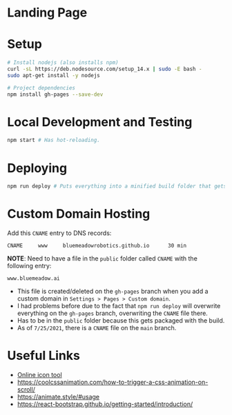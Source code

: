 # Landing Page


# Setup
```bash
# Install nodejs (also installs npm)
curl -sL https://deb.nodesource.com/setup_14.x | sudo -E bash -
sudo apt-get install -y nodejs

# Project dependencies
npm install gh-pages --save-dev
```

# Local Development and Testing
```bash
npm start # Has hot-reloading.
```


# Deploying
```bash
npm run deploy # Puts everything into a minified build folder that gets served to gh-pages branch.
```


# Custom Domain Hosting

Add this `CNAME` entry to DNS records:
```
CNAME     www     bluemeadowrobotics.github.io      30 min
```

**NOTE**: Need to have a file in the `public` folder called `CNAME` with the following entry:
```
www.bluemeadow.ai
```
- This file is created/deleted on the `gh-pages` branch when you add a custom domain in `Settings > Pages > Custom domain`.
- I had problems before due to the fact that `npm run deploy` will overwrite everything on the `gh-pages` branch, overwriting the `CNAME` file there.
- Has to be in the `public` folder because this gets packaged with the build.
- As of `7/25/2021`, there is a `CNAME` file on the `main` branch.


# Useful Links
- [Online icon tool](https://icoconvert.com/)
- https://coolcssanimation.com/how-to-trigger-a-css-animation-on-scroll/
- https://animate.style/#usage
- https://react-bootstrap.github.io/getting-started/introduction/
